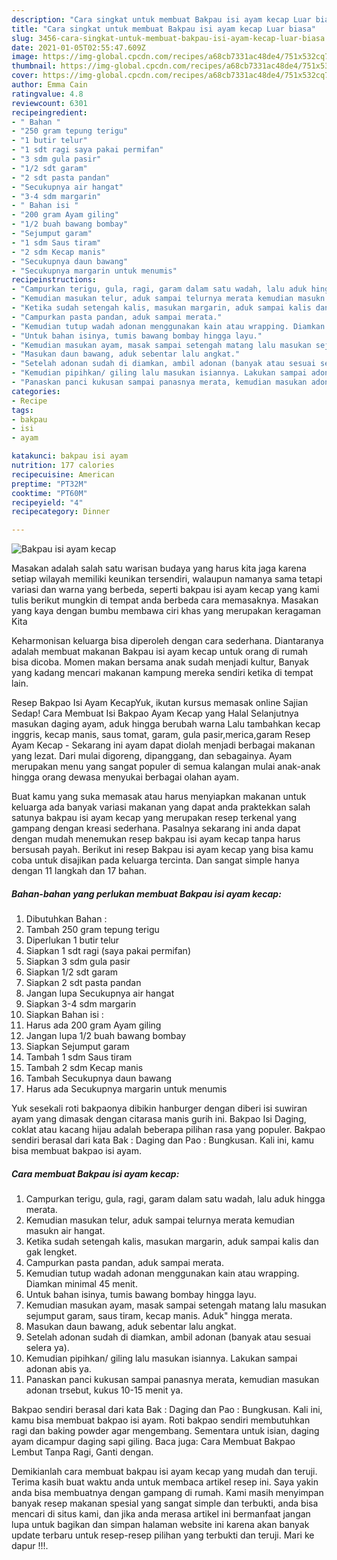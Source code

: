 ```yaml
---
description: "Cara singkat untuk membuat Bakpau isi ayam kecap Luar biasa"
title: "Cara singkat untuk membuat Bakpau isi ayam kecap Luar biasa"
slug: 3456-cara-singkat-untuk-membuat-bakpau-isi-ayam-kecap-luar-biasa
date: 2021-01-05T02:55:47.609Z
image: https://img-global.cpcdn.com/recipes/a68cb7331ac48de4/751x532cq70/bakpau-isi-ayam-kecap-foto-resep-utama.jpg
thumbnail: https://img-global.cpcdn.com/recipes/a68cb7331ac48de4/751x532cq70/bakpau-isi-ayam-kecap-foto-resep-utama.jpg
cover: https://img-global.cpcdn.com/recipes/a68cb7331ac48de4/751x532cq70/bakpau-isi-ayam-kecap-foto-resep-utama.jpg
author: Emma Cain
ratingvalue: 4.8
reviewcount: 6301
recipeingredient:
- " Bahan "
- "250 gram tepung terigu"
- "1 butir telur"
- "1 sdt ragi saya pakai permifan"
- "3 sdm gula pasir"
- "1/2 sdt garam"
- "2 sdt pasta pandan"
- "Secukupnya air hangat"
- "3-4 sdm margarin"
- " Bahan isi "
- "200 gram Ayam giling"
- "1/2 buah bawang bombay"
- "Sejumput garam"
- "1 sdm Saus tiram"
- "2 sdm Kecap manis"
- "Secukupnya daun bawang"
- "Secukupnya margarin untuk menumis"
recipeinstructions:
- "Campurkan terigu, gula, ragi, garam dalam satu wadah, lalu aduk hingga merata."
- "Kemudian masukan telur, aduk sampai telurnya merata kemudian masukn air hangat."
- "Ketika sudah setengah kalis, masukan margarin, aduk sampai kalis dan gak lengket."
- "Campurkan pasta pandan, aduk sampai merata."
- "Kemudian tutup wadah adonan menggunakan kain atau wrapping. Diamkan minimal 45 menit."
- "Untuk bahan isinya, tumis bawang bombay hingga layu."
- "Kemudian masukan ayam, masak sampai setengah matang lalu masukan sejumput garam, saus tiram, kecap manis. Aduk&#34; hingga merata."
- "Masukan daun bawang, aduk sebentar lalu angkat."
- "Setelah adonan sudah di diamkan, ambil adonan (banyak atau sesuai selera ya)."
- "Kemudian pipihkan/ giling lalu masukan isiannya. Lakukan sampai adonan abis ya."
- "Panaskan panci kukusan sampai panasnya merata, kemudian masukan adonan trsebut, kukus 10-15 menit ya."
categories:
- Recipe
tags:
- bakpau
- isi
- ayam

katakunci: bakpau isi ayam 
nutrition: 177 calories
recipecuisine: American
preptime: "PT32M"
cooktime: "PT60M"
recipeyield: "4"
recipecategory: Dinner

---
```



![Bakpau isi ayam kecap](https://img-global.cpcdn.com/recipes/a68cb7331ac48de4/751x532cq70/bakpau-isi-ayam-kecap-foto-resep-utama.jpg)

Masakan adalah salah satu warisan budaya yang harus kita jaga karena setiap wilayah memiliki keunikan tersendiri, walaupun namanya sama tetapi variasi dan warna yang berbeda, seperti bakpau isi ayam kecap yang kami tulis berikut mungkin di tempat anda berbeda cara memasaknya. Masakan yang kaya dengan bumbu membawa ciri khas yang merupakan keragaman Kita

Keharmonisan keluarga bisa diperoleh dengan cara sederhana. Diantaranya adalah membuat makanan Bakpau isi ayam kecap untuk orang di rumah bisa dicoba. Momen makan bersama anak sudah menjadi kultur, Banyak yang kadang mencari makanan kampung mereka sendiri ketika di tempat lain.

Resep Bakpao Isi Ayam KecapYuk, ikutan kursus memasak online Sajian Sedap! Cara Membuat Isi Bakpao Ayam Kecap yang Halal Selanjutnya masukan daging ayam, aduk hingga berubah warna Lalu tambahkan kecap inggris, kecap manis, saus tomat, garam, gula pasir,merica,garam Resep Ayam Kecap - Sekarang ini ayam dapat diolah menjadi berbagai makanan yang lezat. Dari mulai digoreng, dipanggang, dan sebagainya. Ayam merupakan menu yang sangat populer di semua kalangan mulai anak-anak hingga orang dewasa menyukai berbagai olahan ayam.

Buat kamu yang suka memasak atau harus menyiapkan makanan untuk keluarga ada banyak variasi makanan yang dapat anda praktekkan salah satunya bakpau isi ayam kecap yang merupakan resep terkenal yang gampang dengan kreasi sederhana. Pasalnya sekarang ini anda dapat dengan mudah menemukan resep bakpau isi ayam kecap tanpa harus bersusah payah.
Berikut ini resep Bakpau isi ayam kecap yang bisa kamu coba untuk disajikan pada keluarga tercinta. Dan sangat simple hanya dengan 11 langkah dan 17 bahan.


<!--inarticleads1-->

##### Bahan-bahan yang perlukan membuat Bakpau isi ayam kecap:

1. Dibutuhkan  Bahan :
1. Tambah 250 gram tepung terigu
1. Diperlukan 1 butir telur
1. Siapkan 1 sdt ragi (saya pakai permifan)
1. Siapkan 3 sdm gula pasir
1. Siapkan 1/2 sdt garam
1. Siapkan 2 sdt pasta pandan
1. Jangan lupa Secukupnya air hangat
1. Siapkan 3-4 sdm margarin
1. Siapkan  Bahan isi :
1. Harus ada 200 gram Ayam giling
1. Jangan lupa 1/2 buah bawang bombay
1. Siapkan Sejumput garam
1. Tambah 1 sdm Saus tiram
1. Tambah 2 sdm Kecap manis
1. Tambah Secukupnya daun bawang
1. Harus ada Secukupnya margarin untuk menumis


Yuk sesekali roti bakpaonya dibikin hanburger dengan diberi isi suwiran ayam yang dimasak dengan citarasa manis gurih ini. Bakpao Isi Daging, coklat atau kacang hijau adalah beberapa pilihan rasa yang populer. Bakpao sendiri berasal dari kata Bak : Daging dan Pao : Bungkusan. Kali ini, kamu bisa membuat bakpao isi ayam. 

<!--inarticleads2-->

##### Cara membuat  Bakpau isi ayam kecap:

1. Campurkan terigu, gula, ragi, garam dalam satu wadah, lalu aduk hingga merata.
1. Kemudian masukan telur, aduk sampai telurnya merata kemudian masukn air hangat.
1. Ketika sudah setengah kalis, masukan margarin, aduk sampai kalis dan gak lengket.
1. Campurkan pasta pandan, aduk sampai merata.
1. Kemudian tutup wadah adonan menggunakan kain atau wrapping. Diamkan minimal 45 menit.
1. Untuk bahan isinya, tumis bawang bombay hingga layu.
1. Kemudian masukan ayam, masak sampai setengah matang lalu masukan sejumput garam, saus tiram, kecap manis. Aduk&#34; hingga merata.
1. Masukan daun bawang, aduk sebentar lalu angkat.
1. Setelah adonan sudah di diamkan, ambil adonan (banyak atau sesuai selera ya).
1. Kemudian pipihkan/ giling lalu masukan isiannya. Lakukan sampai adonan abis ya.
1. Panaskan panci kukusan sampai panasnya merata, kemudian masukan adonan trsebut, kukus 10-15 menit ya.


Bakpao sendiri berasal dari kata Bak : Daging dan Pao : Bungkusan. Kali ini, kamu bisa membuat bakpao isi ayam. Roti bakpao sendiri membutuhkan ragi dan baking powder agar mengembang. Sementara untuk isian, daging ayam dicampur daging sapi giling. Baca juga: Cara Membuat Bakpao Lembut Tanpa Ragi, Ganti dengan. 

Demikianlah cara membuat bakpau isi ayam kecap yang mudah dan teruji. Terima kasih buat waktu anda untuk membaca artikel resep ini. Saya yakin anda bisa membuatnya dengan gampang di rumah. Kami masih menyimpan banyak resep makanan spesial yang sangat simple dan terbukti, anda bisa mencari di situs kami, dan jika anda merasa artikel ini bermanfaat jangan lupa untuk bagikan dan simpan halaman website ini karena akan banyak update terbaru untuk resep-resep pilihan yang terbukti dan teruji. Mari ke dapur !!!. 
